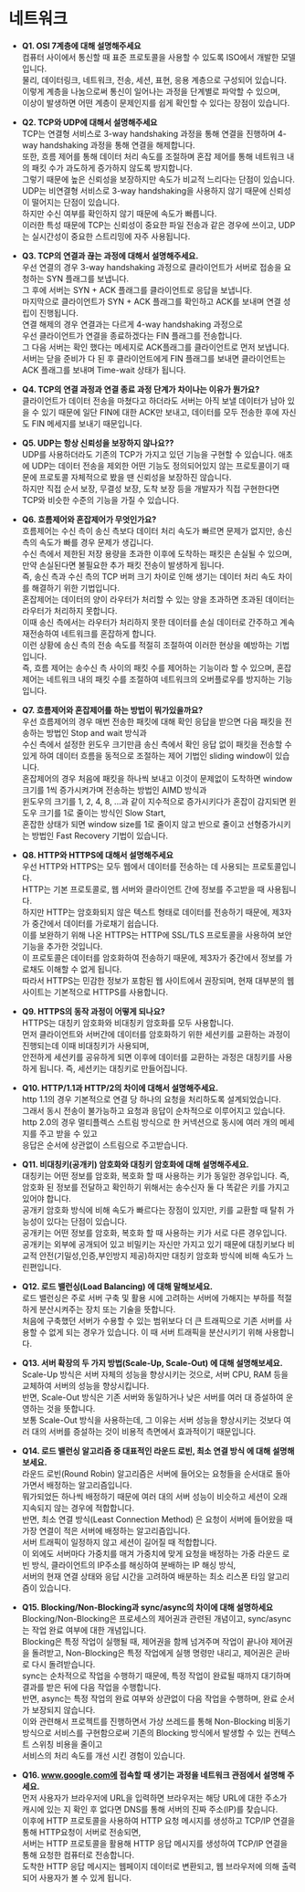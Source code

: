 # 네트워크

- **Q1. OSI 7계층에 대해 설명해주세요** <br>
컴퓨터 사이에서 통신할 때 표준 프로토콜을 사용할 수 있도록 ISO에서 개발한 모델입니다.  <br>
물리, 데이터링크, 네트워크, 전송, 세션, 표현, 응용 계층으로 구성되어 있습니다.  <br>
이렇게 계층을 나눔으로써 통신이 일어나는 과정을 단계별로 파악할 수 있으며, <br>
이상이 발생하면 어떤 계층이 문제인지를 쉽게 확인할 수 있다는 장점이 있습니다.


- **Q2. TCP와 UDP에 대해서 설명해주세요** <br>
TCP는 연결형 서비스로 3-way handshaking 과정을 통해 연결을 진행하며 4-way handshaking 과정을 통해 연결을 해제합니다. <br>
또한, 흐름 제어를 통해 데이터 처리 속도를 조절하며 혼잡 제어를 통해 네트워크 내의 패킷 수가 과도하게 증가하지 않도록 방지합니다.  <br>
그렇기 때문에 높은 신뢰성을 보장하지만 속도가 비교적 느리다는 단점이 있습니다.  <br>
UDP는 비연결형 서비스로 3-way handshaking을 사용하지 않기 때문에 신뢰성이 떨어지는 단점이 있습니다.   <br>
하지만 수신 여부를 확인하지 않기 때문에 속도가 빠릅니다.  <br>
이러한 특성 때문에 TCP는 신뢰성이 중요한 파일 전송과 같은 경우에 쓰이고, UDP는 실시간성이 중요한 스트리밍에 자주 사용됩니다.


- **Q3. TCP의 연결과 끊는 과정에 대해서 설명해주세요.** <br>
우선 연결의 경우 3-way handshaking 과정으로 클라이언트가 서버로 접송을 요청하는 SYN 플래그를 보냅니다.<br>
그 후에 서버는 SYN + ACK 플래그를 클라이언트로 응답을 보냅니다.<br>
마지막으로 클라이언트가 SYN + ACK 플래그를 확인하고 ACK를 보내며 연결 성립이 진행됩니다. <br>
연결 해제의 경우 연결과는 다르게 4-way handshaking 과정으로 <br>
우선 클라이언트가 연결을 종료하겠다는 FIN 플래그를 전송합니다. <br>
그 다음 서버는 확인 했다는 메세지로 ACK플래그를 클라이언트로 먼저 보냅니다. <br>
서버는 닫을 준비가 다 된 후 클라이언트에게 FIN 플래그를 보내면 클라이언트는 ACK 플래그를 보내며 Time-wait 상태가 됩니다.


- **Q4. TCP의 연결 과정과 연결 종료 과정 단계가 차이나는 이유가 뭔가요?**  <br>
클라이언트가 데이터 전송을 마쳤다고 하더라도 서버는 아직 보낼 데이터가 남아 있을 수 있기 때문에 일단 FIN에 대한 ACK만 보내고, 데이터를 모두 전송한 후에 자신도 FIN 메세지를 보내기 때문입니다.


- **Q5. UDP는 항상 신뢰성을 보장하지 않나요??**  <br>
UDP를 사용하더라도 기존의 TCP가 가지고 있던 기능을 구현할 수 있습니다. 애초에 UDP는 데이터 전송을 제외한 어떤 기능도 정의되어있지 않는 프로토콜이기 때문에 프로토콜 자체적으로 봤을 땐 신뢰성을 보장하진 않습니다. <br>
하지만 직접 순서 보장, 무결성 보장, 도착 보장 등을 개발자가 직접 구현한다면 TCP와 비슷한 수준의 기능을 가질 수 있습니다.


- **Q6. 흐름제어와 혼잡제어가 무엇인가요?** <br>
흐름제어는 수신 측이 송신 측보다 데이터 처리 속도가 빠르면 문제가 없지만, 송신 측의 속도가 빠를 경우 문제가 생깁니다.   <br>
수신 측에서 제한된 저장 용량을 초과한 이후에 도착하는 패킷은 손실될 수 있으며, 만약 손실된다면 불필요한 추가 패킷 전송이 발생하게 됩니다.   <br>
즉, 송신 측과 수신 측의 TCP 버퍼 크기 차이로 인해 생기는 데이터 처리 속도 차이를 해결하기 위한 기법입니다.  <br>
혼잡제어는 데이터의 양이 라우터가 처리할 수 있는 양을 초과하면 초과된 데이터는 라우터가 처리하지 못합니다.   <br>
이때 송신 측에서는 라우터가 처리하지 못한 데이터를 손실 데이터로 간주하고 계속 재전송하여 네트워크를 혼잡하게 합니다.   <br>
이런 상황에 송신 측의 전송 속도를 적절히 조절하여 이러한 현상을 예방하는 기법입니다.  <br>
즉, 흐름 제어는 송수신 측 사이의 패킷 수를 제어하는 기능이라 할 수 있으며, 혼잡 제어는 네트워크 내의 패킷 수를 조절하여 네트워크의 오버플로우를 방지하는 기능입니다. 


- **Q7. 흐름제어와 혼잡제어를 하는 방법이 뭐가있을까요?** <br>
우선 흐름제어의 경우 매번 전송한 패킷에 대해 확인 응답을 받으면 다음 패킷을 전송하는 방법인 Stop and wait 방식과<br>
수신 측에서 설정한 윈도우 크기만큼 송신 측에서 확인 응답 없이 패킷을 전송할 수 있게 하여 데이터 흐름을 동적으로 조절하는 제어 기법인 sliding window이 있습니다.<br>
혼잡제어의 경우 처음에 패킷을 하나씩 보내고 이것이 문제없이 도착하면 window 크기를 1씩 증가시켜가며 전송하는 방법인 AIMD 방식과<br>
윈도우의 크기를 1, 2, 4, 8, ...과 같이 지수적으로 증가시키다가 혼잡이 감지되면 윈도우 크기를 1로 줄이는 방식인 Slow Start,<br>
혼잡한 상태가 되면 window size를 1로 줄이지 않고 반으로 줄이고 선형증가시키는 방법인 Fast Recovery 기법이 있습니다.


- **Q8. HTTP와 HTTPS에 대해서 설명해주세요** <br>
우선 HTTP와 HTTPS는 모두 웹에서 데이터를 전송하는 데 사용되는 프로토콜입니다.<br>
HTTP는 기본 프로토콜로, 웹 서버와 클라이언트 간에 정보를 주고받을 때 사용됩니다.<br>
하지만 HTTP는 암호화되지 않은 텍스트 형태로 데이터를 전송하기 때문에, 제3자가 중간에서 데이터를 가로채기 쉽습니다.<br>
이를 보완하기 위해 나온 HTTPS는 HTTP에 SSL/TLS 프로토콜을 사용하여 보안 기능을 추가한 것입니다. <br>
이 프로토콜은 데이터를 암호화하여 전송하기 때문에, 제3자가 중간에서 정보를 가로채도 이해할 수 없게 됩니다.<br>
따라서 HTTPS는 민감한 정보가 포함된 웹 사이트에서 권장되며, 현재 대부분의 웹 사이트는 기본적으로 HTTPS를 사용합니다.


- **Q9. HTTPS의 동작 과정이 어떻게 되나요?** <br>
HTTPS는 대칭키 암호화와 비대칭키 암호화를 모두 사용합니다.<br>
먼저 클라이언트와 서버간에 데이터를 암호화하기 위한 세션키를 교환하는 과정이 진행되는데 이때 비대칭키가 사용되며,<br>
안전하게 세션키를 공유하게 되면 이후에 데이터를 교환하는 과정은 대칭키를 사용하게 됩니다. 즉, 세션키는 대칭키로 만들어집니다.


- **Q10. HTTP/1.1과 HTTP/2의 차이에 대해서 설명해주세요.** <br>
http 1.1의 경우 기본적으로 연결 당 하나의 요청을 처리하도록 설계되었습니다.<br>
그래서 동시 전송이 불가능하고 요청과 응답이 순차적으로 이루어지고 있습니다.<br>
http 2.0의 경우 멀티플렉스 스트림 방식으로 한 커넥션으로 동시에 여러 개의 메세지를 주고 받을 수 있고  <br>
응답은 순서에 상관없이 스트림으로 주고받습니다.


- **Q11. 비대칭키(공개키) 암호화와 대칭키 암호화에 대해 설명해주세요.** <br>
대칭키는 어떤 정보를 암호화, 복호화 할 때 사용하는 키가 동일한 경우입니다. 즉, 암호화 된 정보를 전달하고 확인하기 위해서는 송수신자 둘 다 똑같은 키를 가지고 있어야 합니다.   <br>
공개키 암호화 방식에 비해 속도가 빠르다는 장점이 있지만, 키를 교환할 때 탈취 가능성이 있다는 단점이 있습니다.  <br>
공개키는 어떤 정보를 암호화, 복호화 할 때 사용하는 키가 서로 다른 경우입니다. 공개키는 외부에 공개되어 있고 비밀키는 자신만 가지고 있기 때문에 대칭키보다 비교적 안전(기밀성,인증,부인방지 제공)하지만 대칭키 암호화 방식에 비해 속도가 느린편입니다.


- **Q12. 로드 밸런싱(Load Balancing) 에 대해 말해보세요.** <br>
로드 밸런싱은 주로 서버 구축 및 활용 시에 고려하는 서버에 가해지는 부하를 적절하게 분산시켜주는 장치 또는 기술을 뜻합니다.   <br>
처음에 구축했던 서버가 수용할 수 있는 범위보다 더 큰 트래픽으로 기존 서버를 사용할 수 없게 되는 경우가 있습니다. 이 때 서버 트래픽을 분산시키기 위해 사용합니다.


- **Q13. 서버 확장의 두 가지 방법(Scale-Up, Scale-Out) 에 대해 설명해보세요.** <br>
Scale-Up 방식은 서버 자체의 성능을 향상시키는 것으로, 서버 CPU, RAM 등을 교체하여 서버의 성능을 향상시킵니다.  <br>
반면, Scale-Out 방식은 기존 서버와 동일하거나 낮은 서버를 여러 대 증설하여 운영하는 것을 뜻합니다.   <br>
보통 Scale-Out 방식을 사용하는데, 그 이유는 서버 성능을 향상시키는 것보다 여러 대의 서버를 증설하는 것이 비용적 측면에서 효과적이기 때문입니다.


- **Q14. 로드 밸런싱 알고리즘 중 대표적인 라운드 로빈, 최소 연결 방식 에 대해 설명해보세요.** <br>
라운드 로빈(Round Robin) 알고리즘은 서버에 들어오는 요청들을 순서대로 돌아가면서 배정하는 알고리즘입니다.   <br>
뭐가되었든 하나씩 배정하기 때문에 여러 대의 서버 성능이 비슷하고 세션이 오래 지속되지 않는 경우에 적합합니다.  <br>
반면, 최소 연결 방식(Least Connection Method) 은 요청이 서버에 들어왔을 때 가장 연결이 적은 서버에 배정하는 알고리즘입니다.   <br>
서버 트래픽이 일정하지 않고 세션이 길어질 때 적합합니다.  <br>
이 외에도 서버마다 가중치를 매겨 가중치에 맞게 요청을 배정하는 가중 라운드 로빈 방식, 클라이언트의 IP주소를 해싱하여 분배하는 IP 해싱 방식,   <br>
서버의 현재 연결 상태와 응답 시간을 고려하여 배분하는 최소 리스폰 타임 알고리즘이 있습니다.


- **Q15. Blocking/Non-Blocking과 sync/async의 차이에 대해 설명하세요** <br>
Blocking/Non-Blocking은 프로세스의 제어권과 관련된 개념이고, sync/async는 작업 완료 여부에 대한 개념입니다.  <br>
Blocking은 특정 작업이 실행될 때, 제어권을 함께 넘겨주며 작업이 끝나야 제어권을 돌려받고, Non-Blocking은 특정 작업에게 실행 명령만 내리고, 제어권은 곧바로 다시 돌려받습니다.  <br>
sync는 순차적으로 작업을 수행하기 때문에, 특정 작업이 완료될 때까지 대기하며 결과를 받은 뒤에 다음 작업을 수행합니다.   <br>
반면, async는 특정 작업의 완료 여부와 상관없이 다음 작업을 수행하며, 완료 순서가 보장되지 않습니다.  <br>
이와 관련해서 프로젝트를 진행하면서 가상 쓰레드를 통해 Non-Blocking 비동기 방식으로 서비스를 구현함으로써 기존의 Blocking 방식에서 발생할 수 있는 컨텍스트 스위칭 비용을 줄이고  <br>
서비스의 처리 속도를 개선 시킨 경험이 있습니다.


- **Q16. www.google.com에 접속할 때 생기는 과정을 네트워크 관점에서 설명해 주세요.**  <br>
먼저 사용자가 브라우저에 URL을 입력하면 브라우저는 해당 URL에 대한 주소가 캐시에 있는 지 확인 후 없다면 DNS를 통해 서버의 진짜 주소(IP)를 찾습니다.  <br>
이후에 HTTP 프로토콜을 사용하여 HTTP 요청 메시지를 생성하고 TCP/IP 연결을 통해 HTTP요청이 서버로 전송되면,  <br>
서버는 HTTP 프로토콜을 활용해 HTTP 응답 메시지를 생성하여 TCP/IP 연결을 통해 요청한 컴퓨터로 전송합니다.  <br>
도착한 HTTP 응답 메시지는 웹페이지 데이터로 변환되고, 웹 브라우저에 의해 출력되어 사용자가 볼 수 있게 됩니다.